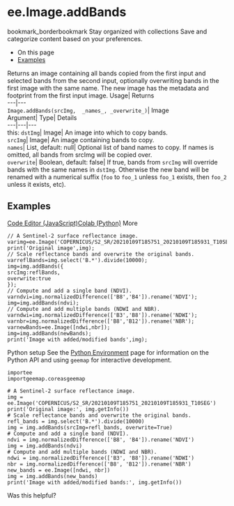  
#  ee.Image.addBands 
bookmark_borderbookmark Stay organized with collections  Save and categorize content based on your preferences.
  * On this page
  * [Examples](https://developers.google.com/earth-engine/apidocs/ee-image-addbands#examples)


Returns an image containing all bands copied from the first input and selected bands from the second input, optionally overwriting bands in the first image with the same name. The new image has the metadata and footprint from the first input image. 
Usage| Returns  
---|---  
`Image.addBands(srcImg,  _names_, _overwrite_)`| Image  
Argument| Type| Details  
---|---|---  
this: `dstImg`| Image| An image into which to copy bands.  
`srcImg`| Image| An image containing bands to copy.  
`names`| List, default: null| Optional list of band names to copy. If names is omitted, all bands from srcImg will be copied over.  
`overwrite`| Boolean, default: false| If true, bands from `srcImg` will override bands with the same names in `dstImg`. Otherwise the new band will be renamed with a numerical suffix (`foo` to `foo_1` unless `foo_1` exists, then `foo_2` unless it exists, etc).  
## Examples
[Code Editor (JavaScript)](https://developers.google.com/earth-engine/apidocs/ee-image-addbands#code-editor-javascript-sample)[Colab (Python)](https://developers.google.com/earth-engine/apidocs/ee-image-addbands#colab-python-sample) More
```
// A Sentinel-2 surface reflectance image.
varimg=ee.Image('COPERNICUS/S2_SR/20210109T185751_20210109T185931_T10SEG');
print('Original image',img);
// Scale reflectance bands and overwrite the original bands.
varreflBands=img.select('B.*').divide(10000);
img=img.addBands({
srcImg:reflBands,
overwrite:true
});
// Compute and add a single band (NDVI).
varndvi=img.normalizedDifference(['B8','B4']).rename('NDVI');
img=img.addBands(ndvi);
// Compute and add multiple bands (NDWI and NBR).
varndwi=img.normalizedDifference(['B3','B8']).rename('NDWI');
varnbr=img.normalizedDifference(['B8','B12']).rename('NBR');
varnewBands=ee.Image([ndwi,nbr]);
img=img.addBands(newBands);
print('Image with added/modified bands',img);
```
Python setup
See the [ Python Environment](https://developers.google.com/earth-engine/guides/python_install) page for information on the Python API and using `geemap` for interactive development.
```
importee
importgeemap.coreasgeemap
```
```
# A Sentinel-2 surface reflectance image.
img = ee.Image('COPERNICUS/S2_SR/20210109T185751_20210109T185931_T10SEG')
print('Original image:', img.getInfo())
# Scale reflectance bands and overwrite the original bands.
refl_bands = img.select('B.*').divide(10000)
img = img.addBands(srcImg=refl_bands, overwrite=True)
# Compute and add a single band (NDVI).
ndvi = img.normalizedDifference(['B8', 'B4']).rename('NDVI')
img = img.addBands(ndvi)
# Compute and add multiple bands (NDWI and NBR).
ndwi = img.normalizedDifference(['B3', 'B8']).rename('NDWI')
nbr = img.normalizedDifference(['B8', 'B12']).rename('NBR')
new_bands = ee.Image([ndwi, nbr])
img = img.addBands(new_bands)
print('Image with added/modified bands:', img.getInfo())
```

Was this helpful?
